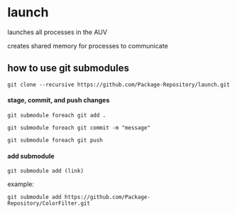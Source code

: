 # launch

launches all processes in the AUV

creates shared memory for processes to communicate


## how to use git submodules

`git clone --recursive https://github.com/Package-Repository/launch.git`


#### stage, commit, and push changes
`git submodule foreach git add .`

`git submodule foreach git commit -m "message"`

`git submodule foreach git push`

#### add submodule

`git submodule add (link)`

example:

`git submodule add https://github.com/Package-Repository/ColorFilter.git`


